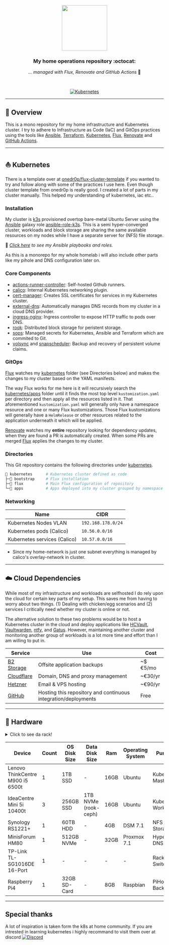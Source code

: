 <div align="center">

<img src="https://camo.githubusercontent.com/5b298bf6b0596795602bd771c5bddbb963e83e0f/68747470733a2f2f692e696d6775722e636f6d2f7031527a586a512e706e67" align="center" width="144px" height="144px"/>

### My home operations repository :octocat:

_... managed with Flux, Renovate and GitHub Actions_ 🤖

</div>

<br/>

<div align="center">

[![Kubernetes](https://img.shields.io/badge/v1.26-blue?style=for-the-badge&logo=kubernetes&logoColor=white)](https://k3s.io/)

</div>


---

## 📖 Overview

This is a mono repository for my home infrastructure and Kubernetes cluster. I try to adhere to Infrastructure as Code (IaC) and GitOps practices using the tools like [Ansible](https://www.ansible.com/), [Terraform](https://www.terraform.io/), [Kubernetes](https://kubernetes.io/), [Flux](https://github.com/fluxcd/flux2), [Renovate](https://github.com/renovatebot/renovate) and [GitHub Actions](https://github.com/features/actions).

---

## ⛵ Kubernetes

There is a template over at [onedr0p/flux-cluster-template](https://github.com/onedr0p/flux-cluster-template) if you wanted to try and follow along with some of the practices I use here. Even though cluster template from onedr0p is really good. I created a lot of parts in my cluster manually. This helped my understanding of kubernetes, iac etc..


### Installation

My cluster is [k3s](https://k3s.io/) provisioned overtop bare-metal Ubuntu Server using the [Ansible](https://www.ansible.com/) galaxy role [ansible-role-k3s](https://github.com/PyratLabs/ansible-role-k3s). This is a semi hyper-converged cluster, workloads and block storage are sharing the same available resources on my nodes while I have a separate server for (NFS) file storage.

🔸 _[Click here](./provision/kubernetes/servers/) to see my Ansible playbooks and roles._

As this is a monorepo for my whole homelab i will also include other parts like my pihole and DNS configuration later on. 


### Core Components

- [actions-runner-controller](https://github.com/actions/actions-runner-controller): Self-hosted Github runners.
- [calico](https://github.com/projectcalico/calico): Internal Kubernetes networking plugin.
- [cert-manager](https://cert-manager.io/docs/): Creates SSL certificates for services in my Kubernetes cluster.
- [external-dns](https://github.com/kubernetes-sigs/external-dns): Automatically manages DNS records from my cluster in a cloud DNS provider.
- [ingress-nginx](https://github.com/kubernetes/ingress-nginx/): Ingress controller to expose HTTP traffic to pods over DNS.
- [rook](https://github.com/rook/rook): Distributed block storage for peristent storage.
- [sops](https://toolkit.fluxcd.io/guides/mozilla-sops/): Managed secrets for Kubernetes, Ansible and Terraform which are commited to Git.
- [volsync](https://github.com/backube/volsync) and [snapscheduler](https://github.com/backube/snapscheduler): Backup and recovery of persistent volume claims.


### GitOps

[Flux](https://github.com/fluxcd/flux2) watches my [kubernetes](./kubernetes/) folder (see Directories below) and makes the changes to my cluster based on the YAML manifests.

The way Flux works for me here is it will recursively search the [kubernetes/apps](./kubernetes/apps) folder until it finds the most top level `kustomization.yaml` per directory and then apply all the resources listed in it. That aforementioned `kustomization.yaml` will generally only have a namespace resource and one or many Flux kustomizations. Those Flux kustomizations will generally have a `HelmRelease` or other resources related to the application underneath it which will be applied.

[Renovate](https://github.com/renovatebot/renovate) watches my **entire** repository looking for dependency updates, when they are found a PR is automatically created. When some PRs are merged [Flux](https://github.com/fluxcd/flux2) applies the changes to my cluster.

### Directories

This Git repository contains the following directories under [kubernetes](./kubernetes/).

```sh
📁 kubernetes      # Kubernetes cluster defined as code
├─📁 bootstrap     # Flux installation
├─📁 flux          # Main Flux configuration of repository
└─📁 apps          # Apps deployed into my cluster grouped by namespace (see below)
```


### Networking

| Name                                          | CIDR              |
|-----------------------------------------------|-------------------|
| Kubernetes Nodes VLAN                         | `192.168.178.0/24`|
| Kubernetes pods (Calico)                      | `10.56.0.0/16`    |
| Kubernetes services (Calico)                  | `10.57.0.0/16`    |

- Since my home-network is just one subnet everything is managed by calico's overlay-network in cluster.

---

## ☁️ Cloud Dependencies

While most of my infrastructure and workloads are selfhosted I do rely upon the cloud for certain key parts of my setup. This saves me from having to worry about two things. (1) Dealing with chicken/egg scenarios and (2) services I critically need whether my cluster is online or not.

The alternative solution to these two problems would be to host a Kubernetes cluster in the cloud and deploy applications like [HCVault](https://www.vaultproject.io/), [Vaultwarden](https://github.com/dani-garcia/vaultwarden), [ntfy](https://ntfy.sh/), and [Gatus](https://gatus.io/). However, maintaining another cluster and monitoring another group of workloads is a lot more time and effort than I am willing to put in.

| Service                                         | Use                                                               | Cost           |
|-------------------------------------------------|-------------------------------------------------------------------|----------------|
| [B2 Storage](https://www.backblaze.com/b2)      | Offsite application backups                                       | ~$€5/mo         |
| [Cloudflare](https://www.cloudflare.com/)       | Domain, DNS and proxy management                                  | ~€30/yr        |
| [Hetzner](https://Hetner.com/)                  | Email & VPS hosting                                               | ~€90/yr        |
| [GitHub](https://github.com/)                   | Hosting this repository and continuous integration/deployments    | Free           |

---

## 🔧 Hardware

<details>
  <summary>Click to see da rack!</summary>

  <img src="https://user-images.githubusercontent.com/213795/172947261-65a82dcd-3274-45bd-aabf-140d60a04aa9.png" align="center" width="200px" alt="rack"/>
</details>

| Device                           | Count | OS Disk Size | Data Disk Size              | Ram  | Operating System | Purpose             |
|----------------------------------|-------|--------------|-----------------------------|------|------------------|---------------------|
| Lenovo ThinkCentre M900 i5 6500t | 1     | 1TB SSD      | -                           | 16GB | Ubuntu           | Kubernetes Masters  |
| IdeaCentre Mini 5i 10400t        | 3     | 256GB SSD    | 1TB NVMe (rook-ceph)        | 16GB | Ubuntu           | Kubernetes Worker   |
| Synology RS1221+                 | 1     | 60TB HDD     | -                           | 4GB  | DSM 7.1          | NFS Storage         |
| MinisForum HM80                  | 1     | 512GB NVMe   | -                           | 32GB | Proxmox 7.1      | Hypervisor DNS etc. |
| TP-Link TL-SG1016DE 16-Port      | 1     | -            | -                           | -    | -                | Rack-Switch         |
| Raspberry Pi4                    | 1     | 32GB SD-Card | -                           | 8GB  | Raspbian         | PiHole & Backupsvc  |

---

## Special thanks
A lot of inspiration is taken form the k8s at home community. If you are intrested in learning kubernetes i highly recommand to visit them over at discord
[![Discord](https://img.shields.io/discord/673534664354430999?style=for-the-badge&label&logo=discord&logoColor=white&color=blue)](https://discord.gg/k8s-at-home)